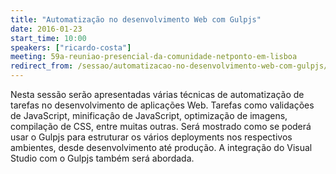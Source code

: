 ```yaml
---
title: "Automatização no desenvolvimento Web com Gulpjs"
date: 2016-01-23
start_time: 10:00
speakers: ["ricardo-costa"]
meeting: 59a-reuniao-presencial-da-comunidade-netponto-em-lisboa
redirect_from: /sessao/automatizacao-no-desenvolvimento-web-com-gulpjs/
---
```


Nesta sessão serão apresentadas várias técnicas de automatização de tarefas no desenvolvimento de aplicações Web.
Tarefas como validações de JavaScript, minificaçâo de JavaScript, 
optimização de imagens, compilação de CSS, entre muitas outras.
Será mostrado como se poderá usar o Gulpjs para estruturar os vários 
deployments nos respectivos ambientes,
 desde desenvolvimento até 
produção.
A integração do Visual Studio com o Gulpjs também será abordada.
